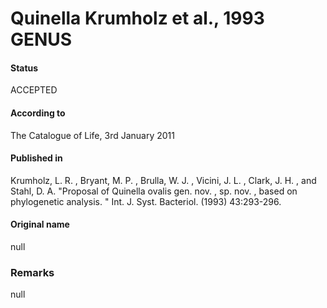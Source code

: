 Quinella Krumholz et al., 1993 GENUS
=======

#### Status
ACCEPTED

#### According to
The Catalogue of Life, 3rd January 2011

#### Published in
Krumholz, L. R. , Bryant, M. P. , Brulla, W. J. , Vicini, J. L. , Clark, J. H. , and Stahl, D. A. "Proposal of Quinella ovalis gen. nov. , sp. nov. , based on phylogenetic analysis. " Int. J. Syst. Bacteriol. (1993) 43:293-296.

#### Original name
null

### Remarks
null